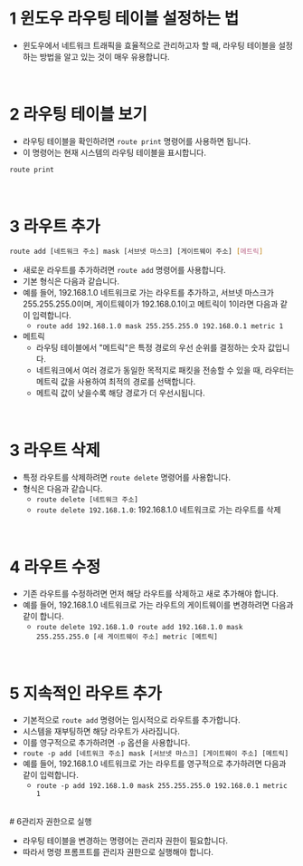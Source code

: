 # 1 윈도우 라우팅 테이블 설정하는 법

- 윈도우에서 네트워크 트래픽을 효율적으로 관리하고자 할 때, 라우팅 테이블을 설정하는 방법을 알고 있는 것이 매우 유용합니다. 

<br>

# 2 라우팅 테이블 보기

- 라우팅 테이블을 확인하려면 `route print` 명령어를 사용하면 됩니다. 
- 이 명령어는 현재 시스템의 라우팅 테이블을 표시합니다.

```bash
route print
```

<br>

# 3 라우트 추가


```bash
route add [네트워크 주소] mask [서브넷 마스크] [게이트웨이 주소] [메트릭]
```

- 새로운 라우트를 추가하려면 `route add` 명령어를 사용합니다. 
- 기본 형식은 다음과 같습니다.
- 예를 들어, 192.168.1.0 네트워크로 가는 라우트를 추가하고, 서브넷 마스크가 255.255.255.0이며, 게이트웨이가 192.168.0.1이고 메트릭이 1이라면 다음과 같이 입력합니다.
	- `route add 192.168.1.0 mask 255.255.255.0 192.168.0.1 metric 1`
- 메트릭
	- 라우팅 테이블에서 "메트릭"은 특정 경로의 우선 순위를 결정하는 숫자 값입니다.
	- 네트워크에서 여러 경로가 동일한 목적지로 패킷을 전송할 수 있을 때, 라우터는 메트릭 값을 사용하여 최적의 경로를 선택합니다.
	- 메트릭 값이 낮을수록 해당 경로가 더 우선시됩니다.

<br>

# 3 라우트 삭제

- 특정 라우트를 삭제하려면 `route delete` 명령어를 사용합니다. 
- 형식은 다음과 같습니다.
	- `route delete [네트워크 주소]`
	- `route delete 192.168.1.0`: 192.168.1.0 네트워크로 가는 라우트를 삭제

<br>

# 4 라우트 수정

- 기존 라우트를 수정하려면 먼저 해당 라우트를 삭제하고 새로 추가해야 합니다. 
- 예를 들어, 192.168.1.0 네트워크로 가는 라우트의 게이트웨이를 변경하려면 다음과 같이 합니다.
	- `route delete 192.168.1.0 route add 192.168.1.0 mask 255.255.255.0 [새 게이트웨이 주소] metric [메트릭]`

<br>

# 5 지속적인 라우트 추가

- 기본적으로 `route add` 명령어는 임시적으로 라우트를 추가합니다. 
- 시스템을 재부팅하면 해당 라우트가 사라집니다. 
- 이를 영구적으로 추가하려면 `-p` 옵션을 사용합니다.
- `route -p add [네트워크 주소] mask [서브넷 마스크] [게이트웨이 주소] [메트릭]`
- 예를 들어, 192.168.1.0 네트워크로 가는 라우트를 영구적으로 추가하려면 다음과 같이 입력합니다.
	- `route -p add 192.168.1.0 mask 255.255.255.0 192.168.0.1 metric 1`

<br>
# 6관리자 권한으로 실행

- 라우팅 테이블을 변경하는 명령어는 관리자 권한이 필요합니다. 
- 따라서 명령 프롬프트를 관리자 권한으로 실행해야 합니다.